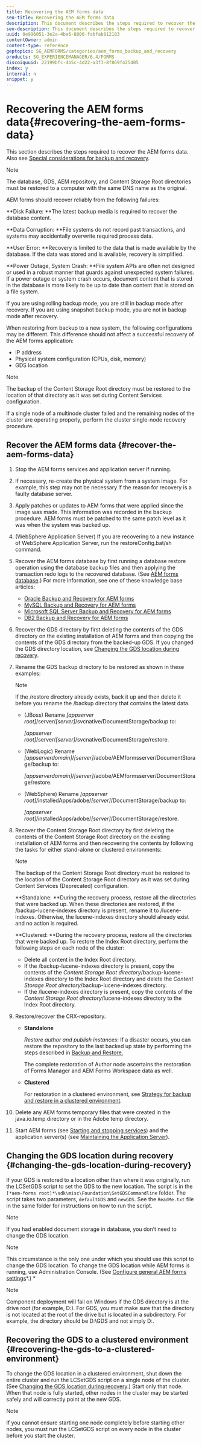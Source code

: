 ```yaml
---
title: Recovering the AEM forms data
seo-title: Recovering the AEM forms data
description: This document describes the steps required to recover the AEM forms data.
seo-description: This document describes the steps required to recover the AEM forms data.
uuid: 0e996051-3e2a-4ba6-8806-fabfab812183
contentOwner: admin
content-type: reference
geptopics: SG_AEMFORMS/categories/aem_forms_backup_and_recovery
products: SG_EXPERIENCEMANAGER/6.4/FORMS
discoiquuid: 22199bfc-4b5c-4d22-a3f3-8f869f425405
index: y
internal: n
snippet: y
---
```


# Recovering the AEM forms data{#recovering-the-aem-forms-data}

This section describes the steps required to recover the AEM forms data. Also see [Special considerations for backup and recovery](../../../forms/using/admin-help/backup-recovery-strategy-aem-forms.md#special-considerations-for-backup-and-recovery).

<!--
Comment Type: remark
Last Modified By: unknown unknown
Last Modified Date:
<p>Bug 1675335:</p>
-->

>[!NOTE]
>
>The database, GDS, AEM repository, and Content Storage Root directories must be restored to a computer with the same DNS name as the original.

AEM forms should recover reliably from the following failures:

**Disk Failure: **The latest backup media is required to recover the database content.

**Data Corruption: **File systems do not record past transactions, and systems may accidentally overwrite required process data.

**User Error: **Recovery is limited to the data that is made available by the database. If the data was stored and is available, recovery is simplified.

**Power Outage, System Crash: **File system APIs are often not designed or used in a robust manner that guards against unexpected system failures. If a power outage or system crash occurs, document content that is stored in the database is more likely to be up to date than content that is stored on a file system.

If you are using rolling backup mode, you are still in backup mode after recovery. If you are using snapshot backup mode, you are not in backup mode after recovery.

When restoring from backup to a new system, the following configurations may be different. This difference should not affect a successful recovery of the AEM forms application:

* IP address
* Physical system configuration (CPUs, disk, memory)
* GDS location

>[!NOTE]
>
>The backup of the Content Storage Root directory must be restored to the location of that directory as it was set during Content Services configuration.

If a single node of a multinode cluster failed and the remaining nodes of the cluster are operating properly, perform the cluster single-node recovery procedure.

## Recover the AEM forms data {#recover-the-aem-forms-data}

1. Stop the AEM forms services and application server if running. 
1. If necessary, re-create the physical system from a system image. For example, this step may not be necessary if the reason for recovery is a faulty database server.
1. Apply patches or updates to AEM forms that were applied since the image was made. This information was recorded in the backup procedure. AEM forms must be patched to the same patch level as it was when the system was backed up.
1. (WebSphere Application Server) If you are recovering to a new instance of WebSphere Application Server, run the restoreConfig.bat/sh command.
1. Recover the AEM forms database by first running a database restore operation using the database backup files and then applying the transaction redo logs to the recovered database. (See [AEM forms database](../../../forms/using/admin-help/files-back-recover.md#aem-forms-database).) For more information, see one of these knowledge base articles:

    * [Oracle Backup and Recovery for AEM forms](http://www.adobe.com/go/kb403624)
    * [MySQL Backup and Recovery for AEM forms](http://www.adobe.com/go/kb403625)
    * [Microsoft SQL Server Backup and Recovery for AEM forms](http://www.adobe.com/go/kb403623)
    * [DB2 Backup and Recovery for AEM forms](http://www.adobe.com/go/kb403626)

1. Recover the GDS directory by first deleting the contents of the GDS directory on the existing installation of AEM forms and then copying the contents of the GDS directory from the backed-up GDS. If you changed the GDS directory location, see [Changing the GDS location during recovery](recovering-aem-forms-data#changing_the_gds_location_during_recovery).
1. Rename the GDS backup directory to be restored as shown in these examples:

   >[!NOTE]
   >
   >If the /restore directory already exists, back it up and then delete it before you rename the /backup directory that contains the latest data.

    * (JBoss) Rename *[appserver root]*/server/*[server]*/svcnative/DocumentStorage/backup to:

      *[appserver root]*/server/*[server]*/svcnative/DocumentStorage/restore.
    
    * (WebLogic) Rename *[appserverdomain]*/*[server]*/adobe/AEMformsserver/DocumentStorage/backup to:

      *[appserverdomain]*/*[server]*/adobe/AEMformsserver/DocumentStorage/restore.
    
    * (WebSphere) Rename *[appserver root]*/installedApps/adobe/*[server]*/DocumentStorage/backup to:

      *[appserver root]*/installedApps/adobe/*[server]*/DocumentStorage/restore.

   <!--
   Comment Type: remark
   Last Modified By: unknown unknown
   Last Modified Date:
   <p>Check paths in bullets above</p>
   -->

1. Recover the Content Storage Root directory by first deleting the contents of the Content Storage Root directory on the existing installation of AEM forms and then recovering the contents by following the tasks for either stand-alone or clustered environments:

   >[!NOTE]
   >
   >The backup of the Content Storage Root directory must be restored to the location of the Content Storage Root directory as it was set during Content Services (Deprecated) configuration.

   **Standalone: **During the recovery process, restore all the directories that were backed up. When these directories are restored, if the /backup-lucene-indexes directory is present, rename it to /lucene-indexes. Otherwise, the lucene-indexes directory should already exist and no action is required.

   **Clustered: **During the recovery process, restore all the directories that were backed up. To restore the Index Root directory, perform the following steps on each node of the cluster:

    * Delete all content in the Index Root directory.
    * If the /backup-lucene-indexes directory is present, copy the contents of the *Content Storage Root directory*/backup-lucene-indexes directory to the Index Root directory and delete the *Content Storage Root directory*/backup-lucene-indexes directory.
    * If the /lucene-indexes directory is present, copy the contents of the *Content Storage Root directory*/lucene-indexes directory to the Index Root directory.

1. Restore/recover the CRX-repository.

    * **Standalone**

      *Restore author and publish instances*: If a disaster occurs, you can restore the repository to the last backed up state by performing the steps described in [Backup and Restore.](http://docs.adobe.com/docs/en/crx/current/administering/backup_and_restore.html)

      The complete restoration of Author node ascertains the restoration of Forms Manager and AEM Forms Workspace data as well.
    
    * **Clustered**

      For restoration in a clustered environment, see [Strategy for backup and restore in a clustered environment](../../../forms/using/admin-help/strategy-backup-restore-clustered-environment.md#strategy-for-backup-and-restore-in-a-clustered-environment).

1. Delete any AEM forms temporary files that were created in the java.io.temp directory or in the Adobe temp directory.
1. Start AEM forms (see [Starting and stopping services](../../../forms/using/admin-help/starting-stopping-services.md#starting-and-stopping-services)) and the application server(s) (see [Maintaining the Application Server](/forms/using/admin-help/topics/maintaining-the-application-server)).

## Changing the GDS location during recovery {#changing-the-gds-location-during-recovery}

If your GDS is restored to a location other than where it was originally, run the LCSetGDS script to set the GDS to the new location. The script is in the `[*aem-forms root]*\sdk\misc\Foundation\SetGDSCommandline` folder. The script takes two parameters, `defaultGDS` and `newGDS`. See the `ReadMe.txt` file in the same folder for instructions on how to run the script.

>[!NOTE]
>
>If you had enabled document storage in database, you don’t need to change the GDS location.

>[!NOTE]
>
>This circumstance is the only one under which you should use this script to change the GDS location. To change the GDS location while AEM forms is running, use Administration Console. (See [Configure general AEM forms settings](../../../forms/using/admin-help/configure-general-aem-forms-settings.md#configure-general-aem-forms-settings)*.) *

<!--
Comment Type: remark
Last Modified By: unknown unknown
Last Modified Date:
<p>Bug 1851233:</p>
-->

>[!NOTE]
>
>Component deployment will fail on Windows if the GDS directory is at the drive root (for example, D:\). For GDS, you must make sure that the directory is not located at the root of the drive but is located in a subdirectory. For example, the directory should be D:\GDS and not simply D:\.

## Recovering the GDS to a clustered environment {#recovering-the-gds-to-a-clustered-environment}

<!--
Comment Type: remark
Last Modified By: unknown unknown
Last Modified Date:
<p>Bug 1721373</p>
-->

To change the GDS location in a clustered environment, shut down the entire cluster and run the LCSetGDS script on a single node of the cluster. (See [Changing the GDS location during recovery](recovering-aem-forms-data#changing_the_gds_location_during_recovery).) Start only that node. When that node is fully started, other nodes in the cluster may be started safely and will correctly point at the new GDS.

>[!NOTE]
>
>If you cannot ensure starting one node completely before starting other nodes, you must run the LCSetGDS script on every node in the cluster before you start the cluster.

